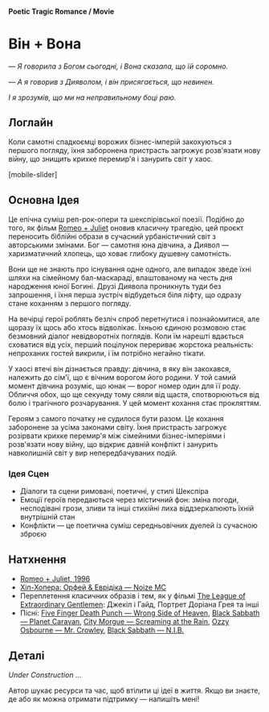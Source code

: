 #### Poetic Tragic Romance / Movie

# Він + Вона

*— Я говорила з Богом сьогодні, і Вона сказала, що їй соромно.*

*— А я говорив з Дияволом, і він присягається, що невинен.* 

*І я зрозумів, що ми на неправильному боці раю.*

## Логлайн

Коли самотні спадкоємці ворожих бізнес-імперій закохуються з першого погляду, їхня заборонена пристрасть загрожує розв'язати нову війну, що знищить крихке перемир'я і занурить світ у хаос.

[mobile-slider]

## Основна Ідея

Це епічна суміш реп-рок-опери та шекспірівської поезії. Подібно до того, як фільм [Romeo + Juliet](https://www.imdb.com/title/tt0117509/) оновив класичну трагедію, цей проєкт переносить біблійні образи в сучасний урбаністичний світ з авторськими змінами. Бог — самотня юна дівчина, а Диявол — харизматичний хлопець, що ховає глибоку душевну самотність.

Вони ще не знають про існування одне одного, але випадок зведе їхні шляхи на сімейному бал-маскараді, влаштованому на честь дня народження юної Богині. Друзі Диявола проникнуть туди без запрошення, і їхня перша зустріч відбудеться біля ліфту, що одразу стане коханням з першого погляду.

На вечірці герої роблять безліч спроб перетнутися і познайомитися, але щоразу їх щось або хтось відволікає. Їхньою єдиною розмовою стає безмовний діалог невідворотніх поглядів. Коли їм нарешті вдається сховатися від усіх, перший поцілунок перериває жорстока реальність: непроханих гостей викрили, і їм потрібно негайно тікати.

У хаосі втечі він дізнається правду: дівчина, в яку він закохався, належить до сім'ї, що є вічним ворогом його родини. У той самий момент дівчина розуміє, що юнак — ворог номер один для її роду. Обличчя обох, що ще секунду тому сяяли від щастя, спотворюються від болю і трагічного розчарування. У цей момент кохання стає прокляттям.

Героям з самого початку не судилося бути разом. Це кохання заборонене за усіма законами світу. Їхня пристрасть загрожує розірвати крихке перемир'я між сімейними бізнес-імперіями і розв'язати нову війну, що відкриє давній конфлікт і занурить навколишній світ у вир непередбачуваних подій.

### Ідея Сцен

- Діалоги та сцени римовані, поетичні, у стилі Шекспіра
- Емоції героїв передаються через містичний фон: зміна погоди, несподівані грози, зливи та інші стихійні лиха віддзеркалюють їхній внутрішній стан
- Конфлікти — це поетична суміш середньовічних дуелей із сучасною зброєю

## Натхнення

- [Romeo + Juliet, 1996](https://www.imdb.com/title/tt0117509/)
- [Хіп-Хопера: Орфей & Еврідіка — Noize MC](https://www.youtube.com/watch?v=TbMYvqA8Tj4)
- Переплетення класичних образів і тем, як у фільмі [The League of Extraordinary Gentlemen](https://www.imdb.com/title/tt0311429/): Джекіл і Гайд, Портрет Доріана Грея та інші
- Пісні: [Five Finger Death Punch — Wrong Side of Heaven](https://open.spotify.com/track/11Ojp7JniVvwd0gmgvyKkd?si=_gtX3nIgTeOAt1k6oQf8Jg), [Black Sabbath — Planet Caravan](https://open.spotify.com/track/4VAAXfLf8YPiO1LzyYnMKb?si=H0yObqdcSwCUoofQdVV40g), [City Morgue — Screaming at the Rain](https://open.spotify.com/track/6dIMYXE0iAoXfjQGU1aFdy?si=rYTE-KXxTc2y6L4JSgZ-qw), [Ozzy Osbourne — Mr. Crowley](https://open.spotify.com/track/2ov8L95QD25TLpZAZPYWXL?si=FYXiBytqTp6G4HuEqX9B6A), [Black Sabbath — N.I.B.](https://open.spotify.com/track/3XclwoQxz4p6Dl7VUf90KW?si=6FHvsCUZREOZ4LxJcTXKfA)

## Деталі

*Under Construction …*

Автор шукає ресурси та час, щоб втілити ці ідеї в життя. Якщо ви знаєте, де або як можна отримати підтримку — напишіть мені!